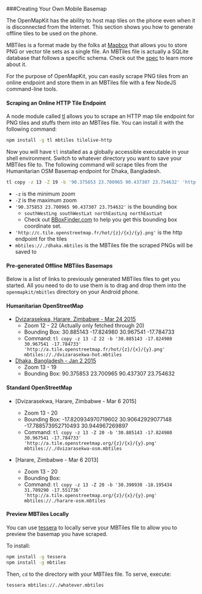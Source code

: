 ###Creating Your Own Mobile Basemap

The OpenMapKit has the ability to host map tiles on the phone even when it is disconnected from the Internet. This section shows you how to generate offline tiles to be used on the phone.

MBTiles is a format made by the folks at [Mapbox](https://www.mapbox.com/) that allows you to store PNG or vector tile sets as a single file. An MBTiles file is actually a SQLite database that follows a specific schema. Check out the [spec](https://github.com/mapbox/mbtiles-spec) to learn more about it.

For the purpose of OpenMapKit, you can easily scrape PNG tiles from an online endpoint and store them in an MBTiles file with a few NodeJS command-line tools.

#### Scraping an Online HTTP Tile Endpoint

A node module called [tl](https://www.npmjs.com/package/tl) allows you to scrape an HTTP map tile endpoint for PNG tiles and stuffs them into an MBTiles file. You can install it with the following command:

```sh
npm install -g tl mbtiles tilelive-http
```

Now you will have `tl` installed as a globally accessible executable in your shell environment. Switch to whatever directory you want to save your MBTiles file to. The following command will scrape tiles from the Humanitarian OSM Basemap endpoint for Dhaka, Bangladesh.

```sh
tl copy -z 13 -Z 19 -b '90.375853 23.700965 90.437307 23.754632' 'http://c.tile.openstreetmap.fr/hot/{z}/{x}/{y}.png' mbtiles://./dhaka.mbtiles
```

* `-z` is the minimum zoom
* `-Z` is the maximum zoom
* `'90.375853 23.700965 90.437307 23.754632'` is the bounding box
    * `southWestLng southWestLat northEastLng northEastLat`
    * Check out [BBoxFinder.com](http://bboxfinder.com/) to help you get this bounding box coordinate set.
* `'http://c.tile.openstreetmap.fr/hot/{z}/{x}/{y}.png'` is the http endpoint for the tiles
* `mbtiles://./dhaka.mbtiles` is the MBTiles file the scraped PNGs will be saved to

#### Pre-generated Offline MBTiles Basemaps

Below is a list of links to previously generated MBTiles files to get you started. All you need to do to use them is to drag and drop them into the `openmapkit/mbitles` directory on your Android phone.

#### Humanitarian OpenStreetMap

* [Dvizarasekwa, Harare, Zimbabwe - Mar 24 2015](https://www.dropbox.com/s/bcyg1qkdl502evn/dvziarasekwa-hot-all20.mbtiles)
    * Zoom 12 - 22 (Actually only fetched through 20)
    * Bounding Box: 30.885143 -17.824980 30.967541 -17.784733
    * Command: `tl copy -z 13 -Z 22 -b '30.885143 -17.824980 30.967541 -17.784733' 'http://a.tile.openstreetmap.fr/hot/{z}/{x}/{y}.png' mbtiles://./dvizarasekwa-hot.mbtiles`
* [Dhaka, Bangladesh - Jan 2 2015](https://www.dropbox.com/s/0vgkkgtcnwpjzs1/dhaka2015-01-02.mbtiles)
    * Zoom 13 - 19
    * Bounding Box: 90.375853 23.700965 90.437307 23.754632

#### Standard OpenStreetMap

* [Dvizarasekwa, Harare, Zimbabwe - Mar 6 2015]
    * Zoom 13 - 20
    * Bounding Box: -17.820934970719602 30.90642929077148 -17.788573952710493 30.944967269897
    * Command: `tl copy -z 13 -Z 20 -b '30.885143 -17.824980 30.967541 -17.784733' 'http://a.tile.openstreetmap.org/{z}/{x}/{y}.png' mbtiles://./dvizarasekwa-osm.mbtiles`

* [Harare, Zimbabwe - Mar 6 2013]
    * Zoom 13 - 20
    * Bounding Box: 
    * Command: `tl copy -z 13 -Z 20 -b '30.390930 -18.195434 31.709290 -17.551736' 'http://a.tile.openstreetmap.org/{z}/{x}/{y}.png' mbtiles://./harare-osm.mbtiles`

#### Preview MBTiles Locally

You can use [tessera](https://github.com/mojodna/tessera) to locally serve your MBTiles file to allow you to preview the basemap you have scraped.

To install:

```sh
npm install -g tessera
npm install -g mbtiles
```

Then, `cd` to the directory with your MBTiles file. To serve, execute:

```sh
tessera mbtiles://./whatever.mbtiles
```